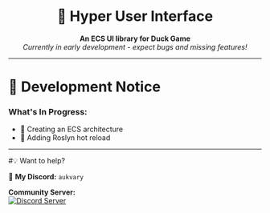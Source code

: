 <div align="center">

# 🦆 Hyper User Interface

**An ECS UI library for Duck Game**  
*Currently in early development - expect bugs and missing features!*

</div>

***

# 🔬 Development Notice

### What's In Progress:
- 🚧 Creating an ECS architecture
- 🚧 Adding Roslyn hot reload

***
#💡 Want to help?

📧 **My Discord:** `aukvary`

**Community Server:**  
[![Discord Server](https://img.shields.io/badge/Discord-Duck%20Channel%20[5]%20Server-5865F2?style=for-the-badge&logo=discord&logoColor=white&labelColor=5865F2)](https://discord.gg/hsAMzvYrFX)
